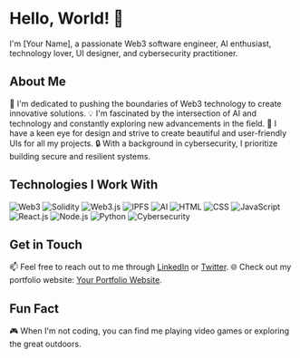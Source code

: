 # Hello, World! 👋

I'm [Your Name], a passionate Web3 software engineer, AI enthusiast, technology lover, UI designer, and cybersecurity practitioner.

## About Me

🚀 I'm dedicated to pushing the boundaries of Web3 technology to create innovative solutions.
💡 I'm fascinated by the intersection of AI and technology and constantly exploring new advancements in the field.
🎨 I have a keen eye for design and strive to create beautiful and user-friendly UIs for all my projects.
🔒 With a background in cybersecurity, I prioritize building secure and resilient systems.

## Technologies I Work With

![Web3](https://img.shields.io/badge/Web3-Ethereum-blue)
![Solidity](https://img.shields.io/badge/Solidity-Smart%20Contracts-brightgreen)
![Web3.js](https://img.shields.io/badge/Web3.js-Blockchain-yellow)
![IPFS](https://img.shields.io/badge/IPFS-Decentralized%20Storage-lightgrey)
![AI](https://img.shields.io/badge/AI-Machine%20Learning%20%7C%20Deep%20Learning%20%7C%20NLP-orange)
![HTML](https://img.shields.io/badge/HTML5-HTML-orange)
![CSS](https://img.shields.io/badge/CSS3-CSS-blue)
![JavaScript](https://img.shields.io/badge/JavaScript-JS-yellow)
![React.js](https://img.shields.io/badge/React.js-React-blueviolet)
![Node.js](https://img.shields.io/badge/Node.js-Node-green)
![Python](https://img.shields.io/badge/Python-Python-blue)
![Cybersecurity](https://img.shields.io/badge/Cybersecurity-Penetration%20Testing%20%7C%20Threat%20Analysis%20%7C%20Cryptography-red)

## Get in Touch

📫 Feel free to reach out to me through [LinkedIn](your-linkedin-profile) or [Twitter](your-twitter-profile).
🌐 Check out my portfolio website: [Your Portfolio Website](link).

## Fun Fact

🎮 When I'm not coding, you can find me playing video games or exploring the great outdoors.

